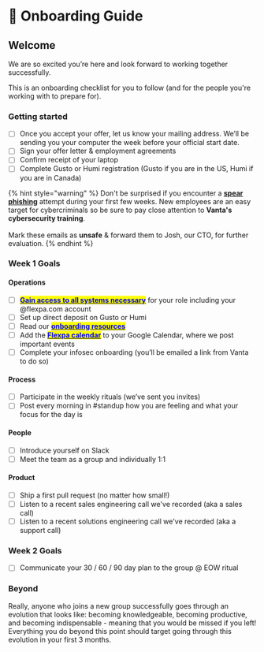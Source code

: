 # 👋 Onboarding Guide

## Welcome

We are so excited you’re here and look forward to working together successfully.

This is an onboarding checklist for you to follow (and for the people you're working with to prepare for).

### Getting started

* [ ] Once you accept your offer, let us know your mailing address. We’ll be sending you your computer the week before your official start date.&#x20;
* [ ] Sign your offer letter & employment agreements&#x20;
* [ ] Confirm receipt of your laptop&#x20;
* [ ] Complete Gusto or Humi registration (Gusto if you are in the US, Humi if you are in Canada)

{% hint style="warning" %}
Don't be surprised if you encounter a [**spear phishing**](https://www.crowdstrike.com/cybersecurity-101/phishing/spear-phishing/) attempt during your first few weeks. New employees are an easy target for cybercriminals so be sure to pay close attention to **Vanta's cybersecurity training**. \
\
Mark these emails as **unsafe** & forward them to Josh, our CTO, for further evaluation.&#x20;
{% endhint %}

### Week 1 Goals

#### Operations

* [ ] [<mark style="color:blue;">**Gain access to all systems necessary**</mark>](apps/) for your role including your @flexpa.com account
* [ ] Set up direct deposit on Gusto or Humi&#x20;
* [ ] Read our [<mark style="color:blue;">**onboarding resources**</mark>](https://handbook.flexpa.com/)
* [ ] Add the [<mark style="color:blue;">**Flexpa calendar**</mark>](https://calendar.google.com/calendar/embed?src=c\_o2len2pmo8g0jk1ug3mq63fdq4%40group.calendar.google.com\&ctz=America%2FLos\_Angeles) to your Google Calendar, where we post important events
* [ ] Complete your infosec onboarding (you’ll be emailed a link from Vanta to do so)

#### Process

* [ ] Participate in the weekly rituals (we’ve sent you invites)
* [ ] Post every morning in #standup how you are feeling and what your focus for the day is

#### People

* [ ] Introduce yourself on Slack
* [ ] Meet the team as a group and individually 1:1

#### Product

* [ ] Ship a first pull request (no matter how small!)
* [ ] Listen to a recent sales engineering call we've recorded (aka a sales call)
* [ ] Listen to a recent solutions engineering call we've recorded (aka a support call)

### Week 2 Goals

* [ ] Communicate your 30 / 60 / 90 day plan to the group @ EOW ritual

### Beyond

Really, anyone who joins a new group successfully goes through an evolution that looks like: becoming knowledgeable, becoming productive, and becoming indispensable - meaning that you would be missed if you left! Everything you do beyond this point should target going through this evolution in your first 3 months.





